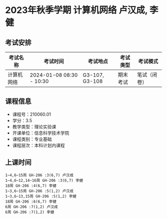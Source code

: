 # 2023年秋季学期 计算机网络 卢汉成, 李健




## 考试安排

| 考试名称 | 考试时间 | 考试地点 | 考试类型 | 考试模式 |
| -------- | -------- | -------- | -------- | -------- |
| 计算机网络 | 2024-01-08 08:30 - 10:30 | G3-107, G3-108 | 期末考试 | 笔试（闭卷） |





## 课程信息

- 课程号：210060.01
- 学分：3.5
- 教学类型：理论实验课
- 开课单位：信息科学技术学院
- 课程类别：专业基础
- 课程层次：本科计划内课程

## 上课时间

```
1~4,6~15周 GH-206 :3(6,7) 卢汉成
1~4,6~12,14~16周 GH-206 :3(6,7) 李健
18周 GH-206 :4(6,7) 李健
1~3,6~15周 GH-206 :5(1,2) 卢汉成
1~3,6~13,15周 GH-206 :5(1,2) 李健
18周 GH-206 :6(6,7) 李健
6周 GH-206 :7(1,2) 卢汉成
6周 GH-206 :7(1,2) 李健
```

